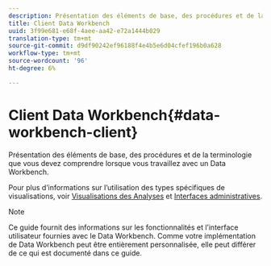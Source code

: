 ```yaml
---
description: Présentation des éléments de base, des procédures et de la terminologie que vous devez comprendre lorsque vous travaillez avec un Data Workbench.
title: Client Data Workbench
uuid: 3f99e681-e68f-4aee-aa42-e72a1444b029
translation-type: tm+mt
source-git-commit: d9df90242ef96188f4e4b5e6d04cfef196b0a628
workflow-type: tm+mt
source-wordcount: '96'
ht-degree: 6%

---
```



# Client Data Workbench{#data-workbench-client}

Présentation des éléments de base, des procédures et de la terminologie que vous devez comprendre lorsque vous travaillez avec un Data Workbench.

Pour plus d’informations sur l’utilisation des types spécifiques de visualisations, voir [Visualisations des Analyses](../../home/c-get-started/c-analysis-vis/c-analysis-vis.md#concept-cb5b9716d3404b2b888a55b3efec1fa5) et [Interfaces administratives](../../home/c-get-started/c-admin-intrf/c-admin-intrf.md#concept-855c1a91e1a948969fab592adca15f74).

>[!NOTE]
>
>Ce guide fournit des informations sur les fonctionnalités et l’interface utilisateur fournies avec le Data Workbench. Comme votre implémentation de Data Workbench peut être entièrement personnalisée, elle peut différer de ce qui est documenté dans ce guide.

